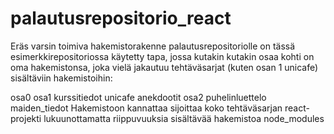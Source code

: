 # palautusrepositorio_react
Eräs varsin toimiva hakemistorakenne palautusrepositoriolle on tässä esimerkkirepositoriossa käytetty tapa, jossa kutakin kutakin osaa kohti on oma hakemistonsa, joka vielä jakautuu tehtäväsarjat (kuten osan 1 unicafe) sisältäviin hakemistoihin:

osa0
osa1
  kurssitiedot
  unicafe
  anekdootit
osa2
  puhelinluettelo
  maiden_tiedot
Hakemistoon kannattaa sijoittaa koko tehtäväsarjan react-projekti lukuunottamatta riippuvuuksia sisältävää hakemistoa node_modules

